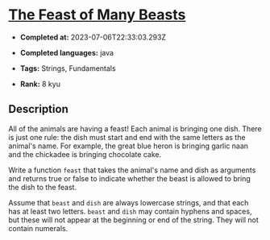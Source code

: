 # [The Feast of Many Beasts](https://www.codewars.com/kata/5aa736a455f906981800360d)

- **Completed at:** 2023-07-06T22:33:03.293Z

- **Completed languages:** java

- **Tags:** Strings, Fundamentals

- **Rank:** 8 kyu

## Description

All of the animals are having a feast! Each animal is bringing one dish. There is just one rule: the dish must start and end with the same letters as the animal's name. For example, the great blue heron is bringing garlic naan and the chickadee is bringing chocolate cake.

Write a function `feast` that takes the animal's name and dish as arguments and returns true or false to indicate whether the beast is allowed to bring the dish to the feast.

Assume that `beast` and `dish` are always lowercase strings, and that each has at least two letters. `beast` and `dish` may contain hyphens and spaces, but these will not appear at the beginning or end of the string. They will not contain numerals.
